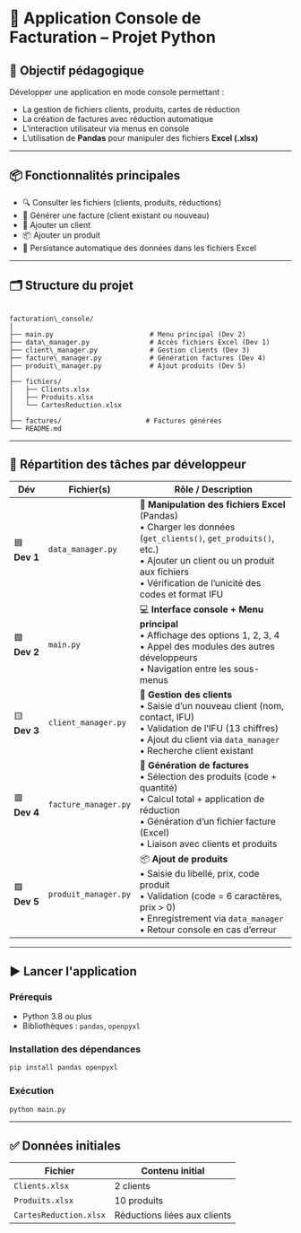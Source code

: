 
# 🧾 Application Console de Facturation – Projet Python

## 🎯 Objectif pédagogique
Développer une application en mode console permettant :
- La gestion de fichiers clients, produits, cartes de réduction
- La création de factures avec réduction automatique
- L’interaction utilisateur via menus en console
- L’utilisation de **Pandas** pour manipuler des fichiers **Excel (.xlsx)**

---

## 📦 Fonctionnalités principales
- 🔍 Consulter les fichiers (clients, produits, réductions)
- 🧾 Générer une facture (client existant ou nouveau)
- 👤 Ajouter un client
- 📦 Ajouter un produit
- 💾 Persistance automatique des données dans les fichiers Excel

---

## 🗂️ Structure du projet

```

facturation\_console/
│
├── main.py                        # Menu principal (Dev 2)
├── data\_manager.py               # Accès fichiers Excel (Dev 1)
├── client\_manager.py             # Gestion clients (Dev 3)
├── facture\_manager.py            # Génération factures (Dev 4)
├── produit\_manager.py            # Ajout produits (Dev 5)
│
├── fichiers/
│   ├── Clients.xlsx
│   ├── Produits.xlsx
│   └── CartesReduction.xlsx
│
├── factures/                     # Factures générées
└── README.md

````

---

## 👥 Répartition des tâches par développeur

| Dév | Fichier(s) | Rôle / Description |
|-----|------------|--------------------|
| 🟦 **Dev 1** | `data_manager.py` | 📁 **Manipulation des fichiers Excel** (Pandas) <br>• Charger les données (`get_clients()`, `get_produits()`, etc.)<br>• Ajouter un client ou un produit aux fichiers<br>• Vérification de l’unicité des codes et format IFU |
| 🟩 **Dev 2** | `main.py` | 💻 **Interface console + Menu principal** <br>• Affichage des options 1, 2, 3, 4<br>• Appel des modules des autres développeurs<br>• Navigation entre les sous-menus |
| 🟨 **Dev 3** | `client_manager.py` | 👤 **Gestion des clients** <br>• Saisie d’un nouveau client (nom, contact, IFU)<br>• Validation de l’IFU (13 chiffres)<br>• Ajout du client via `data_manager`<br>• Recherche client existant |
| 🟥 **Dev 4** | `facture_manager.py` | 🧾 **Génération de factures** <br>• Sélection des produits (code + quantité)<br>• Calcul total + application de réduction<br>• Génération d’un fichier facture (Excel)<br>• Liaison avec clients et produits |
| 🟪 **Dev 5** | `produit_manager.py` | 📦 **Ajout de produits** <br>• Saisie du libellé, prix, code produit<br>• Validation (code = 6 caractères, prix > 0)<br>• Enregistrement via `data_manager`<br>• Retour console en cas d’erreur |

---

## ▶️ Lancer l'application

### Prérequis
- Python 3.8 ou plus
- Bibliothèques : `pandas`, `openpyxl`

### Installation des dépendances
```bash
pip install pandas openpyxl
````

### Exécution

```bash
python main.py
```

---

## ✅ Données initiales

| Fichier                | Contenu initial              |
| ---------------------- | ---------------------------- |
| `Clients.xlsx`         | 2 clients                    |
| `Produits.xlsx`        | 10 produits                  |
| `CartesReduction.xlsx` | Réductions liées aux clients |



